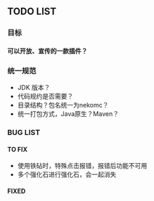 ## TODO LIST

### 目标

#### 可以开放、宣传的一款插件？

### 统一规范

+ JDK 版本？
+ 代码规约是否需要？
+ 目录结构？包名统一为nekomc？
+ 统一打包方式，Java原生？Maven？

### BUG LIST

#### TO FIX

+ 使用铁砧时，特殊点击报错，报错后功能不可用
+ 多个强化石进行强化石，会一起消失

#### FIXED